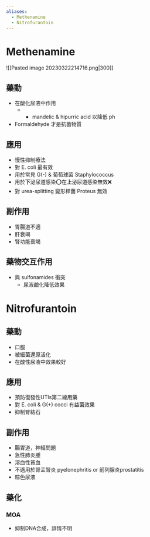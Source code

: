 ```yaml
---
aliases:
  - Methenamine
  - Nitrofurantoin
---
```


# Methenamine
![[Pasted image 20230322214716.png|300]]
## 藥動
- 在酸化尿液中作用
	- + mandelic & hipurric acid 以降低 ph
- Formaldehyde 才是抗菌物質
## 應用
- 慢性抑制療法
- 對 E. coli 最有效
- 用於常見 G(-) & 葡萄球菌 Staphylococcus
- 用於**下**泌尿道感染⭕在**上**泌尿道感染無效❌
- 對 urea-splitting 變形桿菌 Proteus 無效
## 副作用
- 胃腸道不適
- 肝衰竭
- 腎功能衰竭
## 藥物交互作用
- 與 sulfonamides 衝突
	- 尿液鹼化降低效果
# Nitrofurantoin
## 藥動
- 口服
- 被細菌還原活化
- 在酸性尿液中效果較好
## 應用
- 預防復發性UTIs第二線用藥
- 對 E. coli & G(+) cocci 有益菌效果
- 抑制腎結石
## 副作用
- 腸胃道，神經問題
- 急性肺炎腫
- 溶血性貧血
- 不適用於腎盂腎炎 pyelonephritis or 前列腺炎prostatitis
- 粽色尿液
## 藥化
### MOA
- 抑制DNA合成，詳情不明
